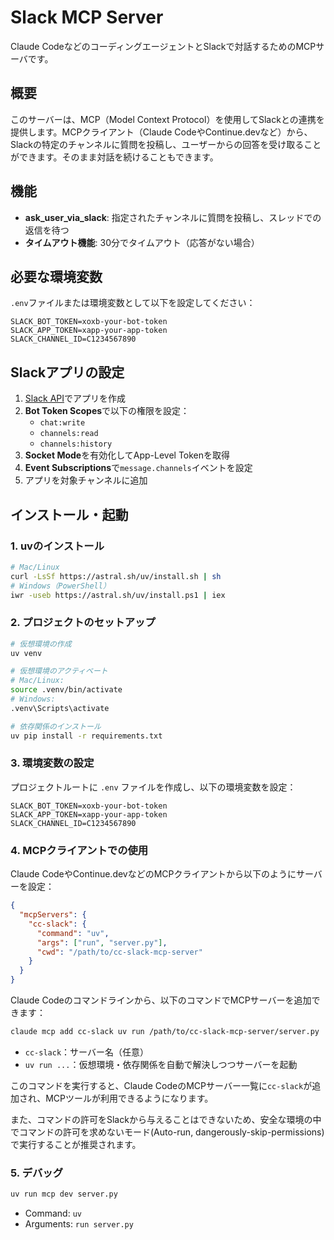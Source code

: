 # Slack MCP Server

Claude CodeなどのコーディングエージェントとSlackで対話するためのMCPサーバです。

## 概要

このサーバーは、MCP（Model Context Protocol）を使用してSlackとの連携を提供します。MCPクライアント（Claude CodeやContinue.devなど）から、Slackの特定のチャンネルに質問を投稿し、ユーザーからの回答を受け取ることができます。そのまま対話を続けることもできます。

## 機能

- **ask_user_via_slack**: 指定されたチャンネルに質問を投稿し、スレッドでの返信を待つ
- **タイムアウト機能**: 30分でタイムアウト（応答がない場合）

## 必要な環境変数

`.env`ファイルまたは環境変数として以下を設定してください：

```.env
SLACK_BOT_TOKEN=xoxb-your-bot-token
SLACK_APP_TOKEN=xapp-your-app-token
SLACK_CHANNEL_ID=C1234567890
```

## Slackアプリの設定

1. [Slack API](https://api.slack.com/apps)でアプリを作成
2. **Bot Token Scopes**で以下の権限を設定：
   - `chat:write`
   - `channels:read`
   - `channels:history`
3. **Socket Mode**を有効化してApp-Level Tokenを取得
4. **Event Subscriptions**で`message.channels`イベントを設定
5. アプリを対象チャンネルに追加

## インストール・起動

### 1. uvのインストール

```bash
# Mac/Linux
curl -LsSf https://astral.sh/uv/install.sh | sh
# Windows（PowerShell）
iwr -useb https://astral.sh/uv/install.ps1 | iex
```

### 2. プロジェクトのセットアップ

```bash
# 仮想環境の作成
uv venv

# 仮想環境のアクティベート
# Mac/Linux:
source .venv/bin/activate
# Windows:
.venv\Scripts\activate

# 依存関係のインストール
uv pip install -r requirements.txt
```

### 3. 環境変数の設定

プロジェクトルートに `.env` ファイルを作成し、以下の環境変数を設定：

```.env
SLACK_BOT_TOKEN=xoxb-your-bot-token
SLACK_APP_TOKEN=xapp-your-app-token
SLACK_CHANNEL_ID=C1234567890
```

### 4. MCPクライアントでの使用

Claude CodeやContinue.devなどのMCPクライアントから以下のようにサーバーを設定：

```json
{
  "mcpServers": {
    "cc-slack": {
      "command": "uv",
      "args": ["run", "server.py"],
      "cwd": "/path/to/cc-slack-mcp-server"
    }
  }
}
```

Claude Codeのコマンドラインから、以下のコマンドでMCPサーバーを追加できます：

```bash
claude mcp add cc-slack uv run /path/to/cc-slack-mcp-server/server.py
```

- `cc-slack`：サーバー名（任意）
- `uv run ...`：仮想環境・依存関係を自動で解決しつつサーバーを起動

このコマンドを実行すると、Claude CodeのMCPサーバー一覧に`cc-slack`が追加され、MCPツールが利用できるようになります。

また、コマンドの許可をSlackから与えることはできないため、安全な環境の中でコマンドの許可を求めないモード(Auto-run, dangerously-skip-permissions)で実行することが推奨されます。

### 5. デバッグ

```bash
uv run mcp dev server.py
```

- Command: `uv`
- Arguments: `run server.py`
